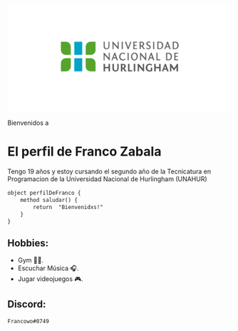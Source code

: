![Logo UNAHUR](./assets/UNAHUR.png)

Bienvenidos a
# El perfil de Franco Zabala

Tengo 19 años y estoy cursando el segundo año de la Tecnicatura en Programacion de la Universidad Nacional de Hurlingham (UNAHUR)

```
object perfilDeFranco { 
    method saludar() { 
        return  "Bienvenidxs!" 
    }
}
```

## Hobbies:
* Gym 🏋️‍♂️.
* Escuchar Música 🎧.
* Jugar videojuegos 🎮.

## Discord:
	Francowo#0749
